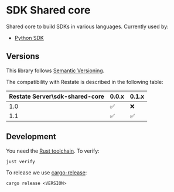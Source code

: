 # SDK Shared core

Shared core to build SDKs in various languages. Currently used by:

* [Python SDK](https://github.com/restatedev/sdk-python)

## Versions

This library follows [Semantic Versioning](https://semver.org/).

The compatibility with Restate is described in the following table:

| Restate Server\sdk-shared-core | 0.0.x | 0.1.x |
|--------------------------------|-------|-------|
| 1.0                            | ✅     | ❌     |
| 1.1                            | ✅     | ✅     |

## Development

You need the [Rust toolchain](https://rustup.rs/). To verify:

```
just verify
```

To release we use [cargo-release](https://github.com/crate-ci/cargo-release):

```
cargo release <VERSION>
```

